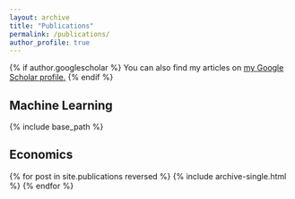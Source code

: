 ```yaml
---
layout: archive
title: "Publications"
permalink: /publications/
author_profile: true
---
```


{% if author.googlescholar %}
  You can also find my articles on <u><a href="{{author.googlescholar}}">my Google Scholar profile</a>.</u>
{% endif %}

<h2>Machine Learning</h2>
{% include base_path %}

<h2>Economics</h2>
{% for post in site.publications reversed %}
  {% include archive-single.html %}
{% endfor %}
